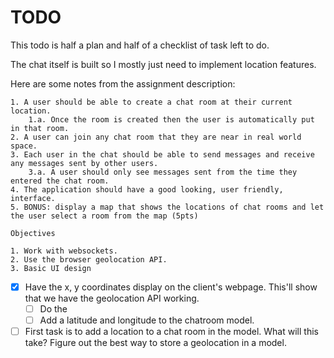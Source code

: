 # TODO
This todo is half a plan and half of a checklist of task left to do.

The chat itself is built so I mostly just need to implement location features.

Here are some notes from the assignment description:

    1. A user should be able to create a chat room at their current location.
        1.a. Once the room is created then the user is automatically put in that room.
    2. A user can join any chat room that they are near in real world space.
    3. Each user in the chat should be able to send messages and receive any messages sent by other users.
        3.a. A user should only see messages sent from the time they entered the chat room.
    4. The application should have a good looking, user friendly, interface.
    5. BONUS: display a map that shows the locations of chat rooms and let the user select a room from the map (5pts)

    Objectives

    1. Work with websockets.
    2. Use the browser geolocation API.
    3. Basic UI design

- [x] Have the x, y coordinates display on the client's webpage. This'll show that we have the geolocation API working.
    - [ ] Do the 
    - [ ] Add a latitude and longitude to the chatroom model.
- [ ] First task is to add a location to a chat room in the model. What will this take? Figure out the best way to store a geolocation in a model.
